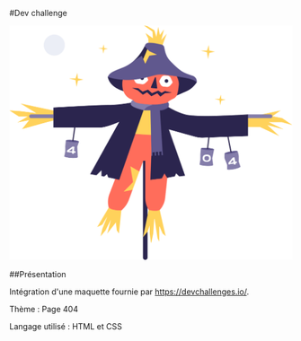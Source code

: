 #Dev challenge

![Design preview for the dev challenges](./images/Scarecrow.png)

##Présentation

Intégration d'une maquette fournie par https://devchallenges.io/.

Thème : Page 404

Langage utilisé : HTML et CSS
